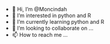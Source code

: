 - 👋 Hi, I’m @Moncindah
- 👀 I’m interested in python and R
- 🌱 I’m currently learning python and R
- 💞️ I’m looking to collaborate on ...
- 📫 How to reach me ...

<!---
Moncindah/Moncindah is a ✨ special ✨ repository because its `README.md` (this file) appears on your GitHub profile.
You can click the Preview link to take a look at your changes.
--->
